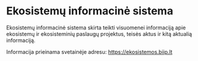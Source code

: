 # Ekosistemų informacinė sistema

Ekosistemų informacinė sistema skirta teikti visuomenei informaciją apie ekosistemų ir ekosisteminių paslaugų projektus, teisės aktus ir kitą aktualią informaciją.

Informacija prieinama svetainėje adresu: https://ekosistemos.biip.lt
